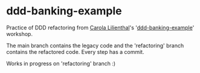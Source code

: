 # ddd-banking-example

Practice of DDD refactoring from [Carola Lilienthal](https://twitter.com/Cairolali)'s '[ddd-banking-example](https://github.com/lilienth/ddd-banking-example)' workshop.

The main branch contains the legacy code and the 'refactoring' branch contains the refactored code. Every step has a commit.

Works in progress on 'refactoring' branch :)
